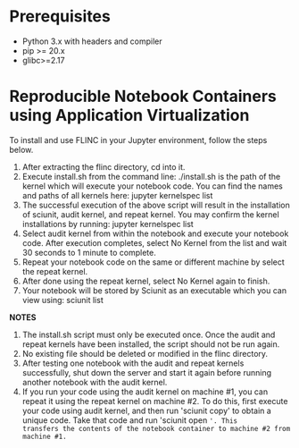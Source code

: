 # Prerequisites
* Python 3.x with headers and compiler
* pip >= 20.x
* glibc>=2.17

# Reproducible Notebook Containers using Application Virtualization

To install and use FLINC in your Jupyter environment, follow the steps 
below.

1. After extracting the flinc directory, cd into it.
2. Execute install.sh from the command line:
   ./install.sh <user kernel path> 
   <user kernel path> is the path of the kernel which will execute your 
notebook code.
   You can find the names and paths of all kernels here:
   jupyter kernelspec list
3. The successful execution of the above script will result in the 
installation of sciunit, audit kernel, and repeat kernel.
   You may confirm the kernel installations by running:
   jupyter kernelspec list
4. Select audit kernel from within the notebook and execute your notebook 
code.
   After execution completes, select No Kernel from the list and wait 30 
seconds to 1 minute to complete.
6. Repeat your notebook code on the same or different machine by select 
the repeat kernel.
6. After done using the repeat kernel, select No Kernel again to finish.
7. Your notebook will be stored by Sciunit as an executable which you can 
view using:
   sciunit list

**NOTES**
1. The install.sh script must only be executed once.
   Once the audit and repeat kernels have been installed, the script 
should not be run again.
2. No existing file should be deleted or modified in the flinc directory.
3. After testing one notebook with the audit and repeat kernels successfully, 
   shut down the server and start it again before running another notebook with the audit kernel.
4. If you run your code using the audit kernel on machine #1, you can repeat it using the repeat kernel on machine #2. To do this, first execute your code using audit kernel, and then run 'sciunit copy' to obtain a unique code. Take that code and run 'sciunit open <code>'. This transfers the contents of the notebook container to machine #2 from machine #1.
